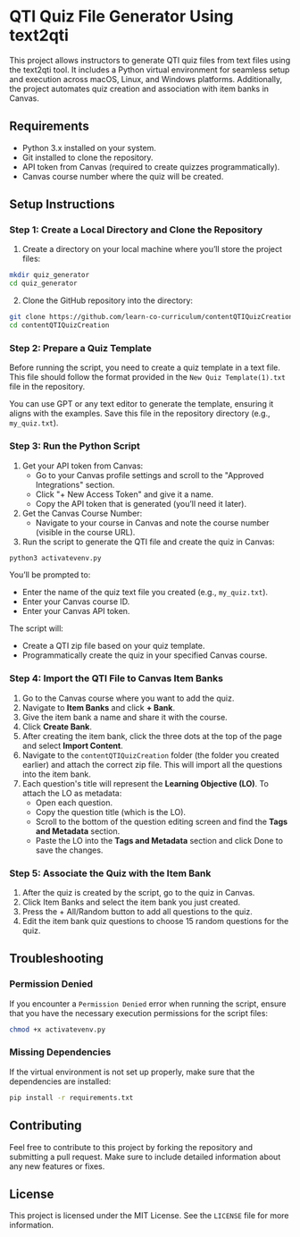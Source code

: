 # QTI Quiz File Generator Using text2qti

This project allows instructors to generate QTI quiz files from text files using the text2qti tool. It includes a Python virtual environment for seamless setup and execution across macOS, Linux, and Windows platforms. Additionally, the project automates quiz creation and association with item banks in Canvas.

## Requirements

- Python 3.x installed on your system.
- Git installed to clone the repository.
- API token from Canvas (required to create quizzes programmatically).
- Canvas course number where the quiz will be created.

## Setup Instructions

### Step 1: Create a Local Directory and Clone the Repository
1. Create a directory on your local machine where you’ll store the project files:
```bash
mkdir quiz_generator
cd quiz_generator
```

2. Clone the GitHub repository into the directory:
```bash
git clone https://github.com/learn-co-curriculum/contentQTIQuizCreation.git
cd contentQTIQuizCreation
```
### Step 2: Prepare a Quiz Template
Before running the script, you need to create a quiz template in a text file. This file should follow the format provided in the `New Quiz Template(1).txt` file in the repository.

You can use GPT or any text editor to generate the template, ensuring it aligns with the examples. Save this file in the repository directory (e.g., `my_quiz.txt`).

### Step 3: Run the Python Script
1. Get your API token from Canvas:
    * Go to your Canvas profile settings and scroll to the "Approved Integrations" section.
    * Click "+ New Access Token" and give it a name.
    * Copy the API token that is generated (you’ll need it later).
2. Get the Canvas Course Number:
    * Navigate to your course in Canvas and note the course number (visible in the course URL).
3. Run the script to generate the QTI file and create the quiz in Canvas:
```bash
python3 activatevenv.py
```
You’ll be prompted to:

- Enter the name of the quiz text file you created (e.g., `my_quiz.txt`).
- Enter your Canvas course ID.
- Enter your Canvas API token.

The script will:

- Create a QTI zip file based on your quiz template.
- Programmatically create the quiz in your specified Canvas course.

### Step 4: Import the QTI File to Canvas Item Banks
1. Go to the Canvas course where you want to add the quiz.
2. Navigate to **Item Banks** and click **+ Bank**.
3. Give the item bank a name and share it with the course.
4. Click **Create Bank**.
5. After creating the item bank, click the three dots at the top of the page and select **Import Content**.
6. Navigate to the `contentQTIQuizCreation` folder (the folder you created earlier) and attach the correct zip file. This will import all the questions into the item bank.
7. Each question's title will represent the **Learning Objective (LO)**. To attach the LO as metadata:
   * Open each question.
   * Copy the question title (which is the LO).
   * Scroll to the bottom of the question editing screen and find the **Tags and Metadata** section.
   * Paste the LO into the **Tags and Metadata** section and click Done to save the changes.

### Step 5: Associate the Quiz with the Item Bank
1. After the quiz is created by the script, go to the quiz in Canvas.
2. Click Item Banks and select the item bank you just created.
3. Press the + All/Random button to add all questions to the quiz.
4. Edit the item bank quiz questions to choose 15 random questions for the quiz.

## Troubleshooting

### Permission Denied 
If you encounter a `Permission Denied` error when running the script, ensure that you have the necessary execution permissions for the script files:
```bash
chmod +x activatevenv.py
```

### Missing Dependencies
If the virtual environment is not set up properly, make sure that the dependencies are installed:
```bash
pip install -r requirements.txt
```

## Contributing

Feel free to contribute to this project by forking the repository and submitting a pull request. Make sure to include detailed information about any new features or fixes.

## License

This project is licensed under the MIT License. See the `LICENSE` file for more information.
